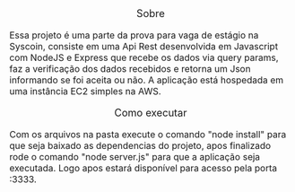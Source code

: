 <p style="text-align: center; font-size: 18px">Sobre</p>
<p style="font-size: 16px">
Essa projeto é uma parte da prova para vaga de estágio na Syscoin, consiste em uma Api Rest desenvolvida em Javascript com NodeJS e Express que recebe os dados via query params, faz a verificação dos dados recebidos e retorna um Json informando se foi aceita ou não. A aplicação está hospedada em uma instância EC2 simples na AWS.
</p>



<p style="text-align: center; font-size: 18px">Como executar</p>
<p style="font-size: 16px">
Com os arquivos na pasta execute o comando "node install" para que seja baixado as dependencias do projeto, apos finalizado rode o comando "node server.js" para que a aplicação seja executada. Logo apos estará disponível para acesso pela porta :3333.
</p>
